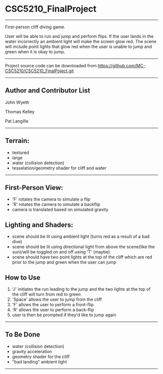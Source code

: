 # CSC5210_FinalProject

---
First-person cliff diving game.

User will be able to run and jump and perform flips. If the user lands in the water incorrectly an
ambient light will make the screen glow red. The scene will include point lights that glow red when the user is unable to jump and green when it is okay to jump.

---

Project source code can be downloaded from https://github.com/MC-CSC5210/CSC5210_FinalPoject.git

---

Author and Contributor List
---

John Wyeth

Thomas Kelley

Pat Langille

---

Terrain:
---
 - textured
 - large
 - water (collision detection)
 - tesselation/geometry shader for cliff and water
 ---
 
 First-Person View:
 ---
 
 - 'F' rotates the camera to simulate a flip
 - 'R' rotates the camera to simulate a backflip
 - camera is translated based on simulated gravity
 
 
 Lighting and Shaders:
 ---
 
 - scene should be lit using ambient light (turns red as a result of a bad dive)
 - scene should be lit using directional light from above the scene(like the sun)/will be toggled on and off using 'T' (maybe)
 - scene should have two point lights at the top of the cliff which are red prior to the jump and green when the user can jump
 
 
 How to Use
 ---
 
 1. 'J' initiates the run leading to the jump and the two lights at the top of the cliff will turn from red to green
 2. 'Space' allows the user to jump from the cliff
 3. 'F' allows the user to perform a front-flip
 4. 'R' allows the user to perform a back-flip
 5. user is then be prompted if they'd like to jump again
 ---
 
 To Be Done
 ---

 - water (collision detection)
 - gravity acceleration
 - geometry shader for the cliff
 - "bad landing" ambient light

---


